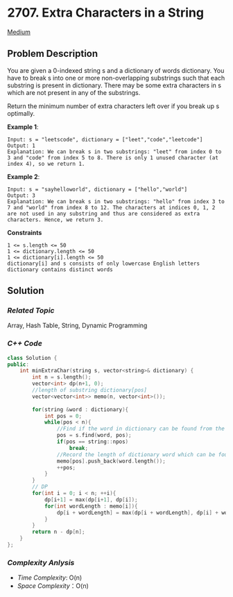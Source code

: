 # 2707. Extra Characters in a String
[Medium](https://leetcode.com/problems/extra-characters-in-a-string/description/)

## Problem Description

You are given a 0-indexed string s and a dictionary of words dictionary. You have to break s into one or more non-overlapping substrings such that each substring is present in dictionary. There may be some extra characters in s which are not present in any of the substrings.

Return the minimum number of extra characters left over if you break up s optimally.

**Example 1**:
```
Input: s = "leetscode", dictionary = ["leet","code","leetcode"]
Output: 1
Explanation: We can break s in two substrings: "leet" from index 0 to 3 and "code" from index 5 to 8. There is only 1 unused character (at index 4), so we return 1.
```
**Example 2**:
```
Input: s = "sayhelloworld", dictionary = ["hello","world"]
Output: 3
Explanation: We can break s in two substrings: "hello" from index 3 to 7 and "world" from index 8 to 12. The characters at indices 0, 1, 2 are not used in any substring and thus are considered as extra characters. Hence, we return 3.
```

**Constraints**
```
1 <= s.length <= 50
1 <= dictionary.length <= 50
1 <= dictionary[i].length <= 50
dictionary[i] and s consists of only lowercase English letters
dictionary contains distinct words
```

## Solution

### _Related Topic_
   Array, Hash Table, String, Dynamic Programming

### _C++ Code_
```cpp
class Solution {
public:
    int minExtraChar(string s, vector<string>& dictionary) {
        int n = s.length();
        vector<int> dp(n+1, 0);
        //length of substring dictionary[pos]
        vector<vector<int>> memo(n, vector<int>());
        
        for(string &word : dictionary){
            int pos = 0;
            while(pos < n){
                //Find if the word in dictionary can be found from the string 's' starting at postion 'pos'
                pos = s.find(word, pos);
                if(pos == string::npos)
                    break;
                //Record the length of dictionary word which can be found in 's' starting from the position 'pos'
                memo[pos].push_back(word.length());
                ++pos;
            }
        }
        // DP
        for(int i = 0; i < n; ++i){
            dp[i+1] = max(dp[i+1], dp[i]);
            for(int wordLength : memo[i]){
                dp[i + wordLength] = max(dp[i + wordLength], dp[i] + wordLength);
            }
        }
        return n - dp[n];
    }
};
```

### _Complexity Anlysis_
- _Time Complexity_: O(n)
- _Space Complexity_：O(n)
